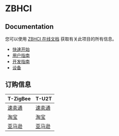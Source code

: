 # ZBHCI

## Documentation

您可以使用 [ZBHCI 在线文档](https://zbhci.readthedocs.io/zh_CN/latest/) 获取有关此项目的所有信息。

* [快速开始](https://zbhci.readthedocs.io/zh_CN/latest/getting-started.html)
* [用户指南](https://zbhci.readthedocs.io/zh_CN/latest/user-guide/index.html)
* [开发指南](https://zbhci.readthedocs.io/zh_CN/latest/developer-guide/index.html)
* [设备](https://zbhci.readthedocs.io/zh_CN/latest/devices/index.html)

## 订购信息

| T-ZigBee                                                                                                       | T-U2T                                                              |
| :------------------------------------------------------------------------------------------------------------- | :----------------------------------------------------------------- |
| [速卖通](https://www.aliexpress.com/item/3256803996075052.html)                                                | [速卖通](https://www.aliexpress.com/item/3256803996075052.html) |
| [淘宝](https://item.taobao.com/item.htm?spm=a1z10.1-c-s.w4004-24322072003.14.59cd19e104w9za&id=673454311484)   | [淘宝](https://item.taobao.com/item.htm?spm=a1z10.5-c-s.w4002-24322072023.27.26b01c38ExJUUl&id=641950617122) |
| [亚马逊](https://www.amazon.com/dp/B0B4NWMSGR?ref=myi_title_dp&th=1)                                           | [亚马逊](https://www.amazon.com/dp/B0B4NWJSDX?ref=myi_title_dp&th=1) |
